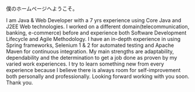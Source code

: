 僕のホームページへようこそ。

I am Java & Web Developer with a 7 yrs experience using Core Java and J2EE Web technologies. I worked on a different domain(telecommunication, banking, e-commerce) before and experience both Software Development Lifecycle and Agile Methodology. I have an in-depth experience in using Spring frameworks, Selenium 1 & 2 for automated testing and Apache Maven for continuous integration.  My main strengths are adaptability, dependability and the determination to get a job done as proven by my varied work experiences. I try to learn something new from every experience because I believe there is always room for self-improvement both personally and professionally.  Looking forward working with you soon. Thank you.

